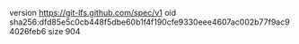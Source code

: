version https://git-lfs.github.com/spec/v1
oid sha256:dfd85e5c0cb448f5dbe60b1f4f190cfe9330eee4607ac002b77f9ac94026feb6
size 904
